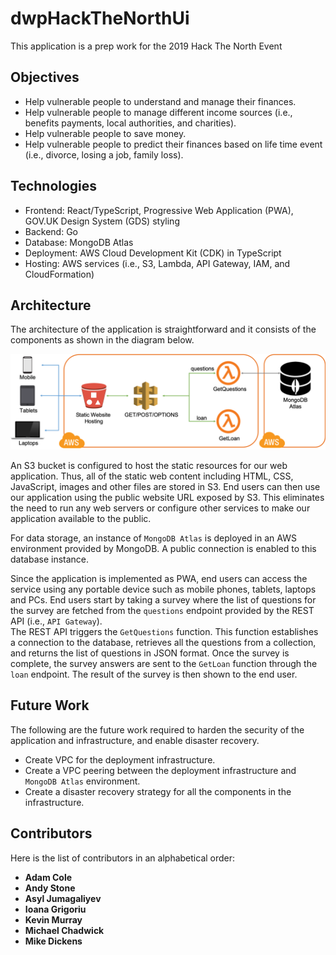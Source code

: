 # dwpHackTheNorthUi
This application is a prep work for the 2019 Hack The North Event

## Objectives
* Help vulnerable people to understand and manage their finances.
* Help vulnerable people to manage different income sources (i.e., benefits payments, local authorities, and charities). 
* Help vulnerable people to save money.
* Help vulnerable people to predict their finances based on life time event (i.e., divorce, losing a job, family loss).


## Technologies
- Frontend: React/TypeScript, Progressive Web Application (PWA), GOV.UK Design System (GDS) styling
- Backend: Go
- Database: MongoDB Atlas
- Deployment: AWS Cloud Development Kit (CDK) in TypeScript
- Hosting: AWS services (i.e., S3, Lambda, API Gateway, IAM, and CloudFormation)

## Architecture
The architecture of the application is straightforward and it consists of the components as shown in the diagram below. 

![Architecture](images/architecture.png)

An S3 bucket is configured to host the static resources for our web application. 
Thus, all of the static web content including HTML, CSS, JavaScript, images and other files are stored in S3.
End users can then use our application using the public website URL exposed by S3. 
This eliminates the need to run any web servers or configure other services to make our application available to the public. 

For data storage, an instance of `MongoDB Atlas` is deployed in an AWS environment provided by MongoDB. 
A public connection is enabled to this database instance.

Since the application is implemented as PWA, end users can access the service using any portable device such as mobile phones, tablets, laptops and PCs. 
End users start by taking a survey where the list of questions for the survey are fetched from the `questions` endpoint provided by the REST API (i.e., `API Gateway`).   
The REST API triggers the `GetQuestions` function. 
This function establishes a connection to the database, retrieves all the questions from a collection, and returns the list of questions in JSON format.
Once the survey is complete, the survey answers are sent to the `GetLoan` function through the `loan` endpoint. 
The result of the survey is then shown to the end user.

## Future Work
The following are the future work required to harden the security of the application and infrastructure, and enable disaster recovery.
* Create VPC for the deployment infrastructure.
* Create a VPC peering between the deployment infrastructure and `MongoDB Atlas` environment.
* Create a disaster recovery strategy for all the components in the infrastructure.

## Contributors
Here is the list of contributors in an alphabetical order:
* __Adam Cole__
* __Andy Stone__
* __Asyl Jumagaliyev__
* __Ioana Grigoriu__
* __Kevin Murray__
* __Michael Chadwick__
* __Mike Dickens__


